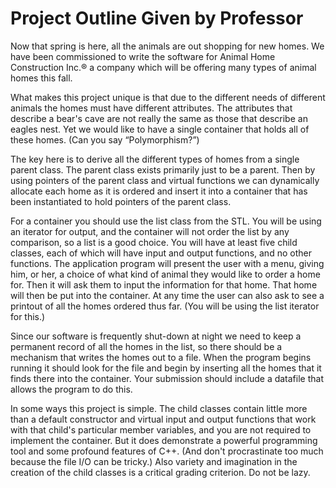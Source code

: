 # Project Outline Given by Professor
Now that spring is here, all the animals are out shopping for new homes. We have been commissioned to write the software for Animal Home Construction Inc.® a company which will be offering many types of animal homes this fall.

What makes this project unique is that due to the different needs of different animals the homes must have different attributes. The attributes that describe a bear's cave are not really the same as those that describe an eagles nest. Yet we would like to have a single container that holds all of these homes. (Can you say “Polymorphism?”)

The key here is to derive all the different types of homes from a single parent class. The parent class exists primarily just to be a parent. Then by using pointers of the parent class and virtual functions we can dynamically allocate each home as it is ordered and insert it into a container that has been instantiated to hold pointers of the parent class.

For a container you should use the list class from the STL. You will be using an iterator for output, and the container will not order the list by any comparison, so a list is a good choice. You will have at least five child classes, each of which will have input and output functions, and no other functions. The application program will present the user with a menu, giving him, or her, a choice of what kind of animal they would like to order a home for. Then it will ask them to input the information for that home. That home will then be put into the container. At any time the user can also ask to see a printout of all the homes ordered thus far. (You will be using the list iterator for this.)

Since our software is frequently shut-down at night we need to keep a permanent record of all the homes in the list, so there should be a mechanism that writes the homes out to a file. When the program begins running it should look for the file and begin by inserting all the homes that it finds there into the container. Your submission should include a datafile that allows the program to do this.

In some ways this project is simple. The child classes contain little more than a default constructor and virtual input and output functions that work with that child's particular member variables, and you are not required to implement the container. But it does demonstrate a powerful programming tool and some profound features of C++. (And don't procrastinate too much because the file I/O can be tricky.) Also variety and imagination in the creation of the child classes is a critical grading criterion. Do not be lazy. 
